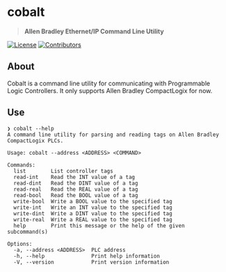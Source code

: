 # cobalt

> **Allen Bradley Ethernet/IP Command Line Utility**

[![License](https://img.shields.io/badge/license-MIT-blue?style=flat-square)](LICENSE)
[![Contributors](https://img.shields.io/apm/l/cobalt)](https://github.com/crimsondamask/cobalt/graphs/contributors)

## About

Cobalt is a command line utility for communicating with Programmable Logic Controllers. It only supports Allen Bradley CompactLogix for now.

## Use

```
❯ cobalt --help
A command line utility for parsing and reading tags on Allen Bradley CompactLogix PLCs.

Usage: cobalt --address <ADDRESS> <COMMAND>

Commands:
  list        List controller tags
  read-int    Read the INT value of a tag
  read-dint   Read the DINT value of a tag
  read-real   Read the REAL value of a tag
  read-bool   Read the BOOL value of a tag
  write-bool  Write a BOOL value to the specified tag
  write-int   Write an INT value to the specified tag
  write-dint  Write a DINT value to the specified tag
  write-real  Write a REAL value to the specified tag
  help        Print this message or the help of the given subcommand(s)

Options:
  -a, --address <ADDRESS>  PLC address
  -h, --help               Print help information
  -V, --version            Print version information

```

